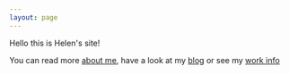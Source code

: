 ```yaml
---
layout: page
---
```


Hello this is Helen's site!

You can read more [about me](/about/), have a look at my [blog](/blog/) or see my [work info](/work/)
